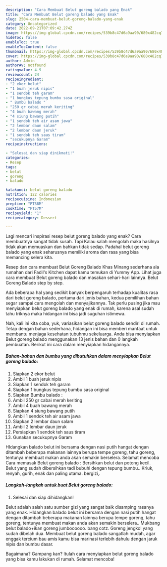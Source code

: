 ```yaml
---
description: "Cara Membuat Belut goreng balado yang Enak"
title: "Cara Membuat Belut goreng balado yang Enak"
slug: 2504-cara-membuat-belut-goreng-balado-yang-enak
category: Uncategorized
date: 2022-09-21T07:09:42.274Z
image: https://img-global.cpcdn.com/recipes/539b8c47d6a9aa90/680x482cq70/belut-goreng-balado-foto-resep-utama.jpg
hideToc: false
enableToc: true
enableTocContent: false
thumbnail: https://img-global.cpcdn.com/recipes/539b8c47d6a9aa90/680x482cq70/belut-goreng-balado-foto-resep-utama.jpg
cover: https://img-global.cpcdn.com/recipes/539b8c47d6a9aa90/680x482cq70/belut-goreng-balado-foto-resep-utama.jpg
author: Admin
authorAv: notfound
ratingvalue: 4.9
reviewcount: 24
recipeingredient:
- "2 ekor belut"
- "1 buah jeruk nipis"
- "1 sendok teh garam"
- "1 bungkus tepung bumbu sasa original"
- " Bumbu balado "
- "250 gr cabai merah keriting"
- "4 buah bawang merah"
- "4 siung bawang putih"
- "1 sendok teh air asam jawa"
- "2 lembar daun salam"
- "2 lembar daun jeruk"
- "1 sendok teh saus tiram"
- "secukupnya Garam"
recipeinstructions:

- "Selesai dan siap dinikmati!"
categories:
- Resep
tags:
- belut
- goreng
- balado

katakunci: belut goreng balado 
nutrition: 122 calories
recipecuisine: Indonesian
preptime: "PT38M"
cooktime: "PT57M"
recipeyield: "1"
recipecategory: Dessert

---
```



Lagi mencari inspirasi resep belut goreng balado yang enak? Cara membuatnya sangat tidak susah. Tapi Kalau salah mengolah maka hasilnya tidak akan memuaskan dan bahkan tidak sedap. Padahal belut goreng balado yang enak seharusnya memiliki aroma dan rasa yang bisa memancing selera kita.


Resep dan cara membuat Belut Goreng Balado Khas Minang sederhana ala rumahan dari Fadil&#39;s Kitchen dapat kamu temukan di Yummy App. Lihat juga cara membuat Belut goreng balado dan masakan sehari-hari lainnya. Belut Goreng Balado step by step.

Ada beberapa hal yang sedikit banyak berpengaruh terhadap kualitas rasa dari belut goreng balado, pertama dari jenis bahan, kedua pemilihan bahan segar sampai cara mengolah dan menyajikannya. Tak perlu pusing jika mau menyiapkan belut goreng balado yang enak di rumah, karena asal sudah tahu triknya maka hidangan ini bisa jadi suguhan istimewa.


Nah, kali ini kita coba, yuk, variasikan belut goreng balado sendiri di rumah. Tetap dengan bahan sederhana, hidangan ini bisa memberi manfaat untuk membantu menjaga kesehatan tubuhmu sekeluarga. Anda bisa menyiapkan Belut goreng balado menggunakan 13 jenis bahan dan 0 langkah pembuatan. Berikut ini cara dalam menyiapkan hidangannya.

<!--inarticleads1-->

##### Bahan-bahan dan bumbu yang dibutuhkan dalam menyiapkan Belut goreng balado:

1. Siapkan 2 ekor belut
1. Ambil 1 buah jeruk nipis
1. Siapkan 1 sendok teh garam
1. Siapkan 1 bungkus tepung bumbu sasa original
1. Siapkan  Bumbu balado :
1. Ambil 250 gr cabai merah keriting
1. Ambil 4 buah bawang merah
1. Siapkan 4 siung bawang putih
1. Ambil 1 sendok teh air asam jawa
1. Siapkan 2 lembar daun salam
1. Ambil 2 lembar daun jeruk
1. Persiapkan 1 sendok teh saus tiram
1. Gunakan secukupnya Garam


HIdangkan balado belut ini bersama dengan nasi putih hangat dengan ditambah beberapa makanan lainnya berupa tempe goreng, tahu goreng, tentunya membuat makan anda akan semakin berselera. Selamat mencoba Cara memasak Belut goreng balado : Bersihkan belut dan potong kecil. Belut yang sudah dibersihkan tadi bubuhi dengan tepung bumbu.. Kriuk, renyah, gurih, enak dan paling utama. bergizi,. 

<!--inarticleads2-->

##### Langkah-langkah untuk buat Belut goreng balado:


1. Selesai dan siap dihidangkan!

Belut adalah salah satu sumber gizi yang sangat baik disamping rasanya yang enak. HIdangkan balado belut ini bersama dengan nasi putih hangat dengan ditambah beberapa makanan lainnya berupa tempe goreng, tahu goreng, tentunya membuat makan anda akan semakin berselera.. Mukbang belut balado+ikan goreng jumboooooo. bang cotz. Goreng jengkol yang sudah dibelah dua. Membuat belut goreng balado sangatlah mudah, agar enggak tercium bau amis kamu bisa marinasi terlebih dahulu dengan jaruk nipis dan bumbu dasar. 

Bagaimana? Gampang kan? Itulah cara menyiapkan belut goreng balado yang bisa kamu lakukan di rumah. Selamat mencoba!
